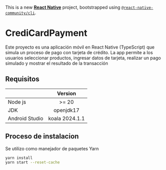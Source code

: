 This is a new [**React Native**](https://reactnative.dev) project, bootstrapped using [`@react-native-community/cli`](https://github.com/react-native-community/cli).


# CrediCardPayment
Este proyecto es una aplicación móvil en React Native (TypeScript) que simula un proceso de pago con tarjeta de crédito. La app permite a los usuarios seleccionar productos, ingresar datos de tarjeta, realizar un pago simulado y mostrar el resultado de la transacción

## Requisitos
|  | Version | 
|:----------|:------: |
| Node js     | >= 20   |
| JDK     | openjdk17   |
| Android Studio     | koala 2024.1.1   |

## Proceso de instalacion
Se utilizo como manejador de paquetes Yarn 
```bash
yarn install 
yarn start --reset-cache
```

